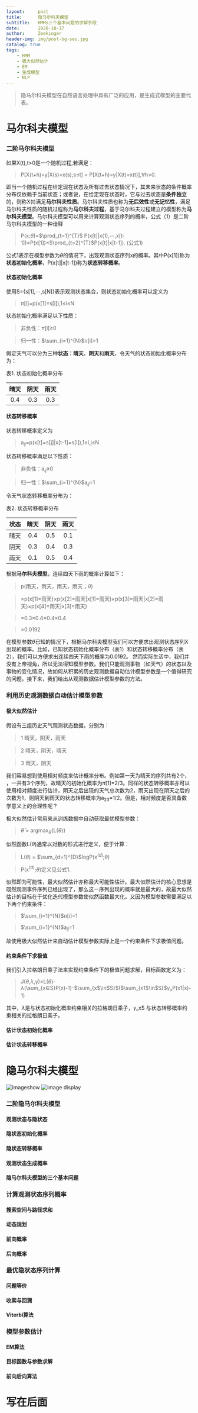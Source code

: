 ```yaml
---
layout:     post
title:      隐马尔科夫模型
subtitle:   HMMs三个基本问题的求解手段
date:       2020-10-17
author:     Zeekinger
header-img: img/post-bg-seu.jpg
catalog: true
tags:
    - HMM
    - 极大似然估计 
    - EM  
    - 生成模型
    - NLP 
---
```

<head>
    <script src="https://cdn.mathjax.org/mathjax/latest/MathJax.js?config=TeX-AMS-MML_HTMLorMML" type="text/javascript"></script>
    <script type="text/x-mathjax-config">
        MathJax.Hub.Config({
            tex2jax: {
            skipTags: ['script', 'noscript', 'style', 'textarea', 'pre'],
            inlineMath: [['$','$']]
            }
        });
    </script>
</head>



> 隐马尔科夫模型在自然语言处理中具有广泛的应用，是生成式模型的主要代表。

# 马尔科夫模型

### 二阶马尔科夫模型
如果X(t),t>0是一个随机过程,若满足：
> P[X(t+h)=y$\vert$X(s)=x(s),s$\leq$t] = P[X(t+h)=y$\vert$X(t)=x(t)],$\forall$h>0.

即当一个随机过程在给定现在状态及所有过去状态情况下，其未来状态的条件概率分布仅依赖于当前状态；或者说，在给定现在状态时，它与过去状态是**条件独立**的，则称X(t)满足**马尔科夫性质**。马尔科夫性质也称为**无后效性**或**无记忆性**，满足马尔科夫性质的随机过程称为**马尔科夫过程**，基于马尔科夫过程建立的模型称为**马尔科夫模型**。马尔科夫模型可以用来计算观测状态序列的概率，公式（1）是二阶马尔科夫模型的一种诠释
> P(x;$\theta$)=$\prod_{t=1}^{T}$ P(x[t]$\vert$x(1),$\cdots$,x[t-1])=P(x[1])$\times$$\prod_{t=2}^{T}$P(x[t]$\vert$x[t-1]).          (公式1)

公式1表示在模型参数为$\theta$的情况下，出现观测状态序列x的概率。其中P(x[1])称为**状态初始化概率**，P(x[t]$\vert$x[t-1])称为**状态转移概率**。
#### 状态初始化概率
使用S={s[1],$\cdots$,s[N]}表示观测状态集合，则状态初始化概率可以定义为

>$\pi$[i]=p(x[1]=s[i]),1$\leq$i$\leq$N

状态初始化概率满足以下性质：
> 非负性：$\pi$[i]$\geq$0

> 归一性：$\sum_{i=1}^{N}$$\pi$[i]=1

假定天气可以分为三种**状态**：**晴天**、**阴天**和**雨天**，令天气的状态初始化概率分布为：

表1. 状态初始化概率分布

|晴天    | 阴天    |雨天| 
|:---:   |:---: |:---:| 
|0.4  |0.3|0.3|

#### 状态转移概率
状态转移概率定义为

>a$_{ij}$=p(x[t]=s[j]$\vert$x[t-1]=s[i]),1$\leq$i,j$\leq$N

状态转移概率满足以下性质：
> 非负性：a$_{ij}$$\geq$0

> 归一性：$\sum_{i=1}^{N}$a$_{ij}$=1

令天气状态转移概率分布为：

表2. 状态转移概率分布

| 状态| 晴天|阴天 |雨天 |
|:---:|:---: |:---: |:---:|
|晴天|0.4|0.5|0.1|
|阴天|0.3|0.4|0.3|
|雨天|0.1|0.5|0.4|

根据**马尔科夫模型**，连续四天下雨的概率计算如下：
> p(雨天，雨天，雨天，雨天；$\theta$)

>=p(x[1]=雨天)$\times$p(x[2]=雨天$\vert$x[1]=雨天)$\times$p(x[3]=雨天$\vert$x[2]=雨天)$\times$p(x[4]=雨天$\vert$x[3]=雨天)

>=0.3$\times$0.4$\times$0.4$\times$0.4

>=0.0192

在模型参数$\theta$已知的情况下，根据马尔科夫模型我们可以方便求出观测状态序列X出现的概率。比如，已知状态初始化概率分布（表1）和状态转移概率分布（表2），我们可以方便求出连续四天下雨的概率为0.0192。
然而实际生活中，我们并没有上帝视角，所以无法得知模型参数。我们只能观测事物（如天气）的状态以及事物的变化情况，故如何从积累的历史观测数据自动估计模型参数是一个值得研究的问题。接下来，我们给出从观测数据估计模型参数的方法。
### 利用历史观测数据自动估计模型参数
#### 极大似然估计
假设有三组历史天气观测状态数据，分别为：
>1 晴天，阴天，雨天

>2 晴天，阴天，晴天

>3 雨天，阴天

我们容易想到使用相对频度来估计概率分布。例如第一天为晴天的序列共有2个，
，一共有3个序列，故晴天的初始化概率为$\pi$[1]=2/3。同样的状态转移概率亦可以使用相对频度进行估计，阴天之后出现的天气总次数为2，雨天出现在阴天之后的次数为1，则阴天到雨天的状态转移概率为a$_{23}$=1/2。但是，相对频度是否具备数学意义上的合理性呢？

极大似然估计常用来从训练数据中自动获取最优模型参数：
>  $\hat{\theta}$ = argmax$_{\theta}$$\lbrace$L($\theta$)$\rbrace$

似然函数L($\theta$)通常以对数的形式进行定义，便于计算：
> L($\theta$) = $\sum_{d=1}^{D}$logP(x$^{(d)}$;$\theta$)

>P(x$^{(d)}$;$\theta$)定义见公式1.

似然即为可能性，最大似然估计亦称最大可能性估计。最大似然估计的核心思想是既然观测事件序列已经出现了，那么这一序列出现的概率就是最大的，故最大似然估计的目标在于优化迭代模型参数使似然函数最大化。又因为模型参数需要满足以下两个约束条件：
> $\sum_{i=1}^{N}$$\pi$[i]=1

> $\sum_{i=1}^{N}$a$_{ij}$=1

故使用极大似然估计来自动估计模型参数实际上是一个约束条件下求极值问题。

#### 约束条件下求极值
我们引入拉格朗日乘子法来实现约束条件下的极值问题求解，目标函数定义为：
> J($\theta$,$\lambda$,$\gamma$)=L($\theta$)-$\lambda$(\sum_{x$\in$S}P(x)-1)-$\sum_{x$\in$S}$($\sum_{x1$\in$S}$$\gamma_x$P(x1$\vert$x)-1)

其中，$\lambda$是与状态初始化概率约束相关的拉格朗日乘子，$\gamma$_x$
与状态转移概率约束相关的拉格朗日乘子。
#### 估计状态初始化概率
#### 估计状态转移概率


# 隐马尔科夫模型
![imageshow](https://raw.githubusercontent.com/Zeekinger/Zeekinger.github.io/master/img/post-bg-seu.jpg,"seu")
![image display](https://raw.githubusercontent.com/Zeekinger/Zeekinger.github.io/master/img/post-bg-seu.jpg,"seu")
### 二阶隐马尔科夫模型
#### 观测状态与隐状态
#### 隐状态初始化概率
#### 隐状态转移概率
#### 观测状态生成概率
#### 隐马尔科夫模型的三个基本问题


### 计算观测状态序列概率
#### 搜索空间与路径求和
#### 动态规划
#### 前向概率
#### 后向概率

### 最优隐状态序列计算
#### 问题等价
#### 收索与回溯
#### Viterbi算法

### 模型参数估计
#### EM算法
#### 目标函数与参数求解
#### 前向后向算法

# 写在后面



